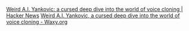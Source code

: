 
[Weird A.I. Yankovic: a cursed deep dive into the world of voice cloning | Hacker News](https://news.ycombinator.com/item?id=37739233)
[Weird A.I. Yankovic, a cursed deep dive into the world of voice cloning - Waxy.org](https://waxy.org/2023/10/weird-ai-yankovic-voice-cloning/)
